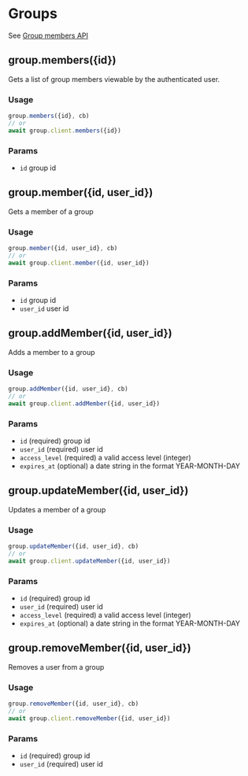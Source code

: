 # Groups

See [Group members API](https://docs.gitlab.com/ee/api/members.html)

## group.members({id})

Gets a list of group members viewable by the authenticated user.

### Usage

```js
group.members({id}, cb)
// or
await group.client.members({id})
```

### Params

* `id` group id

## group.member({id, user_id})

Gets a member of a group

### Usage

```js
group.member({id, user_id}, cb)
// or
await group.client.member({id, user_id})
```

### Params

* `id` group id
* `user_id` user id

## group.addMember({id, user_id})

Adds a member to a group

### Usage

```js
group.addMember({id, user_id}, cb)
// or
await group.client.addMember({id, user_id})
```

### Params

* `id` (required) group id
* `user_id` (required) user id
* `access_level` (required) a valid access level (integer)
* `expires_at` (optional) a date string in the format YEAR-MONTH-DAY

## group.updateMember({id, user_id})

Updates a member of a group

### Usage

```js
group.updateMember({id, user_id}, cb)
// or
await group.client.updateMember({id, user_id})
```

### Params

* `id` (required) group id
* `user_id` (required) user id
* `access_level` (required) a valid access level (integer)
* `expires_at` (optional) a date string in the format YEAR-MONTH-DAY

## group.removeMember({id, user_id})

Removes a user from a group

### Usage

```js
group.removeMember({id, user_id}, cb)
// or
await group.client.removeMember({id, user_id})
```

### Params

* `id` (required) group id
* `user_id` (required) user id
